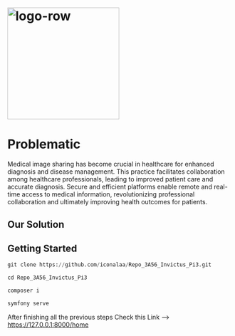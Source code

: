 # <img width="251" alt="logo-row" src="https://github.com/iconalaa/Repo_3A56_Invictus_Pi3/assets/101057048/c271752e-2bca-4cd1-aeca-92861c3f39bc">
# Problematic
Medical image sharing has become crucial in healthcare for enhanced diagnosis and disease management. This practice facilitates collaboration among healthcare professionals, leading to improved patient care and accurate diagnosis. Secure and efficient platforms enable remote and real-time access to medical information, revolutionizing professional collaboration and ultimately improving health outcomes for patients.

## Our Solution

## Getting Started
```python
git clone https://github.com/iconalaa/Repo_3A56_Invictus_Pi3.git

cd Repo_3A56_Invictus_Pi3
```
```python
composer i
```
```python
symfony serve
```
After finishing all the previous steps Check this Link --> https://127.0.0.1:8000/home



